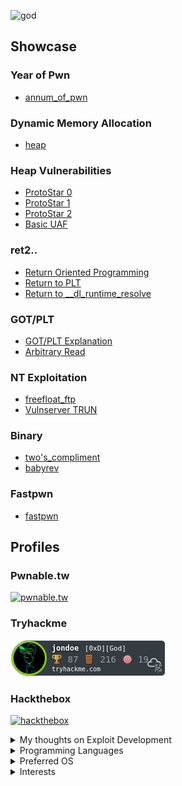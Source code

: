![god](https://media1.tenor.com/images/bbd72681f518f79ad7e74edbf6f14379/tenor.gif?itemid=17454568)

## Showcase
### Year of Pwn
  - [annum_of_pwn](https://github.com/0xmanjoos/Exploit-Development/tree/main/annum_of_pwn)

### Dynamic Memory Allocation
  - [heap](https://github.com/0xmanjoos/Exploit-Development/blob/main/HEAP/dynamic_memory/README.md)

### Heap Vulnerabilities
  - [ProtoStar 0](https://github.com/0xmanjoos/Exploit-Development/tree/main/HEAP/protostar/heap0)
  - [ProtoStar 1](https://github.com/0xmanjoos/Exploit-Development/tree/main/HEAP/protostar/heap1)
  - [ProtoStar 2](https://github.com/0xmanjoos/Exploit-Development/tree/main/HEAP/protostar/heap2)
  - [Basic UAF](https://github.com/0xmanjoos/Exploit-Development/tree/main/HEAP/UAF/BASIC)

### ret2..
  - [Return Oriented Programming](https://github.com/0xmanjoos/Exploit-Development/tree/main/ret2/ROP)
  - [Return to PLT](https://github.com/0xmanjoos/Exploit-Development/tree/main/ret2/ret2plt)
  - [Return to __dl_runtime_resolve](https://github.com/0xmanjoos/Exploit-Development/tree/main/ret2/ret2dl_resolve)

### GOT/PLT
  - [GOT/PLT Explanation](https://github.com/0xmanjoos/Exploit-Development/tree/main/fmt_bug/GOT-PLT)
  - [Arbitrary Read](https://github.com/0xmanjoos/Exploit-Development/tree/main/fmt_bug/read)

### NT Exploitation
  - [freefloat_ftp](https://github.com/0xmanjoos/Exploit-Development/tree/main/freefloat_ftp)
  - [Vulnserver TRUN](https://github.com/0xmanjoos/Exploit-Development/tree/main/vulnserver/TRUN)
 
### Binary
  - [two's_compliment](https://github.com/0xmanjoos/Exploit-Development/tree/main/binary/two's_compliment)
  - [babyrev](https://github.com/0xmanjoos/Exploit-Development/blob/main/ctf/foobarCTF/rev/babyrev/README.md)
 
### Fastpwn
  - [fastpwn](https://github.com/0xmanjoos/Exploit-Development/tree/main/fastpwn)

## Profiles

### Pwnable.tw
[![pwnable.tw](https://www.gravatar.com/avatar/41bde45d800f779cd439358d164097cf?size=120&d=mp)](https://pwnable.tw/user/28923)


### Tryhackme
[ ![tryhackme](./icon/jondoe.png) ](https://tryhackme.com/p/jondoe)


### Hackthebox
[ ![hackthebox](https://www.hackthebox.eu/badge/image/361358)](https://www.hackthebox.eu/home/users/profile/361358)

<details>
<summary>My thoughts on Exploit Development</summary>
<br>
<b>

```
+-----------------------------------------------------------------------+
|                         Exploit Development                           |
+-----------------------------------------------------------------------+

why?

i ask myself this question a lot, it just pops up in my head from time to time

why learn exploit development?
why slam your head against the wall day after day attempting to understand memory exploitation?
why not just follow in everybody else's footsteps and attack the much simpler web app?
Heres a list I created explaining my though process, a quick heads up, im not skilled in any sense of
that word, im not here to judge you, to put you below me, or to flex my superior interests, im just
a guy with an opinion, anyways, here goes.

1. You are unique, specialized, and valuable. There will always be a better web app pentester out
there, now that statement goes for exploit development as well, im not so niave to think that im 
going to be the best there ever was. I am just simply stating the fact that knowing, understanding, 
and taking the time to learn, play and create exploits is extremely unique. The majority will have 
given up and chosen to fuzz some directories or enter obscure obfuscated javascript into some input box
somewhere. If you decide to stick with exploit development, it will be exponentially harder, but you will
be much much more valuable. 
if you're good at it that is..

2. Power. im a retard so i love the thought of being powerful, and dangerous. That is the mindset
of a child, i am fully aware. Now you may be thinking, "haha little kid playing with linux binaries
haha who the fuck does he think he is?". I get that, the voice in my head tells me that too, im just
playing with miniature binaries that are basically meant to be exploitable, thats the least practical
thing anyones every heard of. At least with web app pentesting you are able to learn practical
knowledge right?

Wrong... kind of?

I will admit that 100 percent of all binary exploitation challenges are impractical, the only practical
thing about them is that they are practically useless. But thats not the point, the point was to LEARN
something, the point was to build on your knowledge of exploitation scenarios and techniques.
To allow you to stumble upon a vulnerability and have the capability to exploit it.
The point of binary exploitation(to me at least) is to be able to play with practical exploitation
scenarios with minimally sized binaries, without needing to fuzz for the vulnerability(some could see
as bad), on an easy to use operating system!

Even linux exploitation is worth it!, you might be thinking that ive gone insane but hear me out here.
To me, an 0day is an 0day, the recent sudo heap vulnerability was huge, it got everyones attention due
to the severity of it, and that was a linux exploit. No matter the operating system, no matter the
program, enviroment, or technique. Any exploit that allows arbitrary code execution will be powerful.

Now lets get back into why exploit development over web hacking?
Like i said, the main goal of everything is to get code execution right?
Web app are MUCH easier to get code execution out of, the difference in skill is drastically different!
if web is 50% easier than exploit development
and you can find for RCE's with half the time and half the effort then why learn exploit development??

One reason, and one reason only...

A target i am attempting to pwn will not be running a web server on their computer :)
Like i said, im a naive and incompetent child, i have the mindset of one as well, but thats just
how i think, this is my thought process.

Lets say for example, browser exploitation, that is a piece of (practically)exploitable software
Imagine what you could do, with a browser exploit, i, personally, have thought up a few scenarios:

1. Sell it, get rid of it in exchange for money, maybe zerodium, some shady third party, or a nation state

2. Use it in collaboration with some malware devs in china or russia, and distribute their malware with it

3. Hoard it, save it, keep it and maybe one day somebody will piss you off enough to the point where
you feel the need to unleash it

4. Be a good samaritan and either sell it to whichever company owns the software, or publicly release it
and their lawyers swarm you.

What im trying to get at, is that in terms of an exploit, it is essentially a nuclear weapon
Even if you were to achieve an RCE on a web server, given if they were a large enough corporation they
would have containerized the entire thing, built it all on docker or kubernetes, no way you'd be able
to walk away with anything. Their EDR's would pinpoint you before you even got the chance to enumerate

Would you rather learn how to make a weapon capable of taking on anything in the world, or learning how
to pierce the upper layer to a multi layered corporation, unable to do anything else but squirm?

Yea, doesnt sound so enticing does it?

I also hear this question being asked a lot, "is memory corruption dying?". You obviously know my answer
to this question, but let me give you some evidence to back this up. The use of low level languages like
c will never die. There will always be a demand for efficient memory management and c's simplicity, maturity,
and it's community has grown to the point where I personally believe a new c programming language will not be
possible.

This is due to the nature of something being "low level", the need
for operating systems, fast and efficient compilers/engines, custom memory management, and low
level data maniplutation will never end. Some examples of this sophisticated, mature, and efficient 
system will always hold up is that of dynamic memory optimization. Linux has taken massive strides to 
optimize ptmalloc's performance and reduce overhead. The same cannot be said for windows, though who knows 
what their doing over at Microsoft closed source incorporated. No fun allowed in that operating system!!, its 
only for lame people who dont care about efficiency!!

Obviously, these optimizations require security, and a valid argument against my point is, "modern computer systems
are reaching the point to where these once heavy and bloated security implementations cause little to no overhead".
I agree with this statement, the faster and stronger our systems become, the less need there is for efficiency, and so
more binary protections will be introduced. I believe that there will always be a new technique, to bypass a new mitigation.
Thats the way its been for 20 to 30 years, and i believe that it will stay that way. Were long past the days of a simple
stack overflow, and everybody who is interested in this field knows that. Of course, the security researchers that have been
in the loop over the years will be able to catch up and learn these new techniques, but that isnt the same for someone
just starting out in the field. The more mitigations, the higher the bar of entry becomes, and I think that this is a valid
point.

Another problem with memory corruption exploitation i hear getting tossed around is, "there will reach a point in time where
zero day vulnerabilities are no longer worth it any more, where more human intelligence options become more worthwhile". 
This is the dumbest thing i have ever heard in my life. Zerodays are essentially atomic bombs in the cyber space, that is like
saying, "oh yea, one day hostile nation states like north korea will no longer create nuclear missiles because it costs too much".

????????

dumbest thing ive ever heard in my life, that is null and void. I 100 percent firmly believe in the fact that nation states will
be willing to spend that kind of money for targeted attacks. "Human Intelligence" is going to get you nowhere if you are attacking
a high profile target. Man its like saying, yo you got ur 0day?, nah man i didnt buy it, too costly. Lets just shoot bill gates an
email asking him to click a link eh?, OH GREAT IDEA, WONDERFUL IDEA YOURE THE BRIGHTEST MIND OF THE 20th CENTURY!

3. Last and final reason, this one is the most important out of ALL OF THESE
it is fun, it is just plain and simple fun. I am having the most fun freaking out over some strange
behaviour that is going on within a binary. I enjoy that feeling of finally comprehending the
incomprehensible, it is the greatest feeling in the world. The main reason you should do something
is that you enjoy it, if you enjoy something, you will obviously find reasons in why that thing you
enjoy doing so much is superior to everything else. It is similar to people's favorite linux
distributions, when it comes down to it, there is literally no difference. It all just comes down to
reliability and preference, if you love doing something then do it, that is all.

EOF
```
</b>
</details>

<details>
<summary>Programming Languages</summary>
<br>
  
<img alt="C++" src="https://img.shields.io/badge/c++%20-%2300599C.svg?&style=for-the-badge&logo=c%2B%2B&ogoColor=white"/>
  
<img alt="Python" src="https://img.shields.io/badge/python%20-%2314354C.svg?&style=for-the-badge&logo=python&logoColor=white"/>

<img alt="Go" src="https://img.shields.io/badge/go-%2300ADD8.svg?&style=for-the-badge&logo=go&logoColor=white"/>

<img alt="C" src="https://img.shields.io/badge/c%20-%2300599C.svg?&style=for-the-badge&logo=c&logoColor=white"/>

</details>

<details>
<summary>Preferred OS </summary>
<br>
<img src="https://img.shields.io/badge/Manjaro%20-grey?style=for-the-badge&logo=Manjaro">
<img src="https://img.shields.io/badge/Windows-0078D6?style=for-the-badge&logo=windows&logoColor=white" />
</details>

<details>
<summary>Interests</summary>
<br>
<b>
  
Exploit Development
  
Reverse Engineering

Computer Science

Malware Development

</b>
</details>
